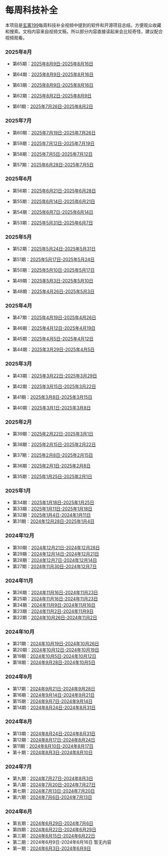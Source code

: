 # 每周科技补全

本项目是[玄离199](https://space.bilibili.com/67079745)每周科技补全视频中提到的软件和开源项目总结，方便观众收藏和搜索。文档内容来自视频文稿，所以部分内容直接读起来会比较奇怪，建议配合视频观看。


### 2025年8月

- 第65期：[2025年8月9日-2025年8月16日](https://github.com/xuanli199/weekly/blob/main/docs/65.md)

- 第64期：[2025年8月9日-2025年8月16日](https://github.com/xuanli199/weekly/blob/main/docs/64.md)

- 第63期：[2025年8月9日-2025年8月16日](https://github.com/xuanli199/weekly/blob/main/docs/63.md)

- 第62期：[2025年8月2日-2025年8月9日](https://github.com/xuanli199/weekly/blob/main/docs/62.md)

- 第61期：[2025年7月26日-2025年8月2日](https://github.com/xuanli199/weekly/blob/main/docs/61.md)

### 2025年7月

- 第60期：[2025年7月19日-2025年7月26日](https://github.com/xuanli199/weekly/blob/main/docs/60.md)

- 第59期：[2025年7月12日-2025年7月19日](https://github.com/xuanli199/weekly/blob/main/docs/59.md)

- 第58期：[2025年7月5日-2025年7月12日](https://github.com/xuanli199/weekly/blob/main/docs/58.md)

- 第57期：[2025年6月28日-2025年7月5日](https://github.com/xuanli199/weekly/blob/main/docs/57.md)

### 2025年6月

- 第56期：[2025年6月21日-2025年6月28日](https://github.com/xuanli199/weekly/blob/main/docs/56.md)

- 第55期：[2025年6月14日-2025年6月21日](https://github.com/xuanli199/weekly/blob/main/docs/55.md)

- 第54期：[2025年6月7日-2025年6月14日](https://github.com/xuanli199/weekly/blob/main/docs/54.md)

- 第53期：[2025年5月31日-2025年6月7日](https://github.com/xuanli199/weekly/blob/main/docs/53.md)

### 2025年5月

- 第52期：[2025年5月24日-2025年5月31日](https://github.com/xuanli199/weekly/blob/main/docs/52.md)

- 第51期：[2025年5月17日-2025年5月24日](https://github.com/xuanli199/weekly/blob/main/docs/51.md)

- 第50期：[2025年5月10日-2025年5月17日](https://github.com/xuanli199/weekly/blob/main/docs/50.md)

- 第49期：[2025年5月3日-2025年5月10日](https://github.com/xuanli199/weekly/blob/main/docs/49.md)

- 第48期：[2025年4月26日-2025年5月3日](https://github.com/xuanli199/weekly/blob/main/docs/48.md)

### 2025年4月


- 第47期：[2025年4月19日-2025年4月26日](https://github.com/xuanli199/weekly/blob/main/docs/47.md)

- 第46期：[2025年4月12日-2025年4月19日](https://github.com/xuanli199/weekly/blob/main/docs/46.md)

- 第45期：[2025年4月5日-2025年4月12日](https://github.com/xuanli199/weekly/blob/main/docs/45.md)

- 第44期：[2025年3月29日-2025年4月5日](https://github.com/xuanli199/weekly/blob/main/docs/44.md)

### 2025年3月


- 第43期：[2025年3月22日-2025年3月29日](https://github.com/xuanli199/weekly/blob/main/docs/43.md)

- 第42期：[2025年3月15日-2025年3月22日](https://github.com/xuanli199/weekly/blob/main/docs/42.md)

- 第41期：[2025年3月8日-2025年3月15日](https://github.com/xuanli199/weekly/blob/main/docs/41.md)
- 第40期：[2025年3月1日-2025年3月8日](https://github.com/xuanli199/weekly/blob/main/docs/40.md)

### 2025年2月

- 第39期：[2025年2月22日-2025年3月1日](https://github.com/xuanli199/weekly/blob/main/docs/39.md)

- 第38期：[2025年2月15日-2025年2月22日](https://github.com/xuanli199/weekly/blob/main/docs/38.md)
- 第37期：[2025年2月8日-2025年2月15日](https://github.com/xuanli199/weekly/blob/main/docs/37.md)
- 第36期：[2025年2月1日-2025年2月8日](https://github.com/xuanli199/weekly/blob/main/docs/36.md)
- 第35期：[2025年1月25日-2025年2月1日](https://github.com/xuanli199/weekly/blob/main/docs/35.md)

### 2025年1月

- 第34期：[2025年1月18日-2025年1月25日](https://github.com/xuanli199/weekly/blob/main/docs/34.md)
- 第33期：[2025年1月11日-2025年1月18日](https://github.com/xuanli199/weekly/blob/main/docs/33.md)
- 第32期：[2025年1月4日-2024年1月11日](https://github.com/xuanli199/weekly/blob/main/docs/32.md)
- 第31期：[2024年12月28日-2025年1月4日](https://github.com/xuanli199/weekly/blob/main/docs/31.md)

### 2024年12月

- 第30期：[2024年12月21日-2024年12月28日](https://github.com/xuanli199/weekly/blob/main/docs/30.md)
- 第29期：[2024年12月14日-2024年12月21日](https://github.com/xuanli199/weekly/blob/main/docs/29.md)
- 第28期：[2024年12月7日-2024年12月14日](https://github.com/xuanli199/weekly/blob/main/docs/28.md)
- 第27期：[2024年11月30日-2024年12月7日](https://github.com/xuanli199/weekly/blob/main/docs/27.md)

### 2024年11月

- 第26期：[2024年11月16日-2024年11月23日](https://github.com/xuanli199/weekly/blob/main/docs/26.md)
- 第25期：[2024年11月16日-2024年11月23日](https://github.com/xuanli199/weekly/blob/main/docs/25.md)
- 第24期：[2024年11月9日-2024年11月16日](https://github.com/xuanli199/weekly/blob/main/docs/24.md)
- 第23期：[2024年11月2日-2024年11月9日](https://github.com/xuanli199/weekly/blob/main/docs/23.md)
- 第22期：[2024年10月26日-2024年11月2日](https://github.com/xuanli199/weekly/blob/main/docs/22.md)

### 2024年10月

- 第21期：[2024年10月19日-2024年10月26日](https://github.com/xuanli199/weekly/blob/main/docs/21.md)
- 第20期：[2024年10月12日-2024年10月19日](https://github.com/xuanli199/weekly/blob/main/docs/20.md)
- 第19期：[2024年10月5日-2024年10月12日](https://github.com/xuanli199/weekly/blob/main/docs/19.md)
- 第18期：[2024年9月28日-2024年10月5日](https://github.com/xuanli199/weekly/blob/main/docs/18.md)

### 2024年9月

- 第17期：[2024年9月21日-2024年9月28日](https://github.com/xuanli199/weekly/blob/main/docs/17.md)
- 第16期：[2024年9月14日-2024年9月21日](https://github.com/xuanli199/weekly/blob/main/docs/16.md)
- 第15期：[2024年9月7日-2024年9月14日](https://github.com/xuanli199/weekly/blob/main/docs/15.md)
- 第14期：[2024年8月24日-2024年8月31日](https://github.com/xuanli199/weekly/blob/main/docs/14.md)

### 2024年8月

- 第13期：[2024年8月24日-2024年8月31日](https://github.com/xuanli199/weekly/blob/main/docs/13.md)
- 第12期：[2024年8月17日-2024年8月24日](https://github.com/xuanli199/weekly/blob/main/docs/12.md)
- 第11期：[2024年8月10日-2024年8月17日](https://github.com/xuanli199/weekly/blob/main/docs/11.md)
- 第十期：[2024年8月3日-2024年8月10日](https://github.com/xuanli199/weekly/blob/main/docs/10.md)

### 2024年7月

- 第九期：[2024年7月27日-2024年8月3日](https://github.com/xuanli199/weekly/blob/main/docs/09.md)
- 第八期：[2024年7月20日-2024年7月27日](https://github.com/xuanli199/weekly/blob/main/docs/08.md)
- 第七期：[2024年7月13日-2024年7月20日](https://github.com/xuanli199/weekly/blob/main/docs/07.md)
- 第六期：[2024年7月6日-2024年7月13日](https://github.com/xuanli199/weekly/blob/main/docs/06.md)

### 2024年6月

- 第五期：[2024年6月29日-2024年7月6日](https://github.com/xuanli199/weekly/blob/main/docs/05.md)
- 第四期：[2024年6月22日-2024年6月29日](https://github.com/xuanli199/weekly/blob/main/docs/04.md)
- 第三期：[2024年6月15日-2024年6月22日](https://github.com/xuanli199/weekly/blob/main/docs/03.md)
- 第二期：2024年6月9日-2024年6月16日 暂无内容
- 第一期：[2024年6月3日-2024年6月9日](https://github.com/xuanli199/weekly/blob/main/docs/01.md)
  
